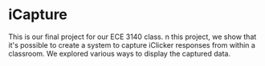 # iCapture
This is our final project for our ECE 3140 class. n this project, we show that it's possible to create a system to capture iClicker responses from within a classroom. We explored various ways to display the captured data.
